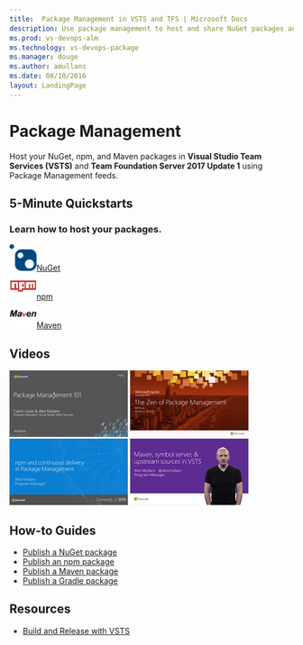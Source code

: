 ```yaml
---
title:  Package Management in VSTS and TFS | Microsoft Docs   
description: Use package management to host and share NuGet packages and npm modules with VSTS or Team Foundation Server
ms.prod: vs-devops-alm
ms.technology: vs-devops-package
ms.manager: douge
ms.author: amullans
ms.date: 08/10/2016
layout: LandingPage
---
```


# Package Management

Host your NuGet, npm, and Maven packages in **Visual Studio Team Services (VSTS)** and **Team Foundation Server 2017 Update 1** using Package Management feeds. 

## 5-Minute Quickstarts 

### Learn how to host your packages.

<div class="ico48Case halfStack"><div class="ico48Link"><a href="get-started-nuget.md"><img width="48" height="48" alt="" src="_img/index/logo_nuget.svg"><span>NuGet</span></a></div><div class="ico48Link"><a href="get-started-npm.md"><img width="48" height="48" alt="" src="_img/index/logo_npm.svg"><span>npm</span></a></div><div class="ico48Link"><a href="get-started-maven.md"><img width="48" height="48" alt="" src="_img/index/logo_maven.svg"><span>Maven</span></a></div></div>

## Videos

[![Package Management 101](_img/index/package-management-101.png)](https://channel9.msdn.com/events/Build/2017/P4110)   [![The Zen of Package Management](_img/index/zen-of-package-management.png)](https://channel9.msdn.com/events/Ignite/Australia-2017/NET324)   [![npm and continuous delivery in Package Management](_img/index/npm-and-continuous-delivery.png)](https://channel9.msdn.com/events/Visual-Studio/Visual-Studio-2017-Launch/T112)   [![Maven, symbol server, and upstream sources in VSTS](_img/index/maven-symbol-server-and-upstream-sources.png)](https://channel9.msdn.com/Events/Connect/2017/T180)

## How-to Guides

- [Publish a NuGet package](nuget/publish.md)
- [Publish an npm package](npm/publish.md)
- [Publish a Maven package](maven/publish.md)
- [Publish a Gradle package](gradle/publish-package-gradle.md)

## Resources

- [Build and Release with VSTS](/vsts/build-release/index)


